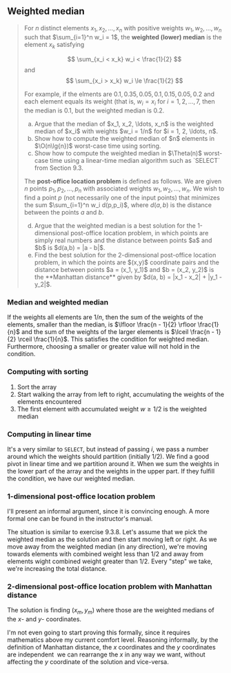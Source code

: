 ## Weighted median

> For $n$ distinct elements $x_1, x_2, \ldots, x_n$ with positive weights
> $w_1, w_2, \ldots, w_n$ such that $\sum_{i=1}^n w_i = 1$, the **weighted
> (lower) median** is the element $x_k$ satisfying
>
> $$ \sum_{x_i < x_k} w_i < \frac{1}{2} $$
> and
> $$ \sum_{x_i > x_k} w_i \le \frac{1}{2} $$
>
> For example, if the elments are $0.1, 0.35, 0.05, 0.1, 0.15, 0.05, 0.2$ and
> each element equals its weight (that is, $w_i = x_i$ for $i = 1, 2, \ldots,
> 7$, then the median is $0.1$, but the weighted median is $0.2$.
>
> <ol type="a">
>   <li>Argue that the median of $x_1, x_2, \ldots, x_n$ is the weighted
>   median of $x_i$ with weights $w_i = 1/n$ for $i = 1, 2, \ldots, n$.
>   <li>Show how to compute the weighted median of $n$ elements in
>   $\O(n\lg{n})$ worst-case time using sorting.
>   <li>Show how to compute the weighted median in $\Theta(n)$ worst-case time
>   using a linear-time median algorithm such as `SELECT` from Section 9.3.
> </ol>
>
> The **post-office location problem** is defined as follows. We are given $n$
> points $p_1, p_2, \ldots, p_n$ with associated weights $w_1, w_2, \ldots,
> w_n$. We wish to find a point $p$ (not necessarily one of the input points)
> that minimizes the sum $\sum_{i=1}^n w_i d(p,p_i)$, where $d(a, b)$ is the
> distance between the points $a$ and $b$.
>
> <ol type="a" start="4">
>   <li>Argue that the weighted median is a best solution for the
>   1-dimensional post-office location problem, in which points are simply
>   real numbers and the distance between points $a$ and $b$ is $d(a,b) = |a -
>   b|$.
>   <li>Find the best solution for the 2-dimensional post-office location
>   problem, in which the points are $(x,y)$ coordinate pairs and the distance
>   between points $a = (x_1, y_1)$ and $b = (x_2, y_2)$ is the **Manhattan
>   distance** given by $d(a, b) = |x_1 - x_2| + |y_1 - y_2|$.
> </ol>

### Median and weighted median

If the weights all elements are $1/n$, then the sum of the weights of the
elements, smaller than the median, is $\lfloor \frac{n - 1}{2} \rfloor
\frac{1}{n}$ and the sum of the weights of the larger elements is $\lceil
\frac{n - 1}{2} \rceil \frac{1}{n}$. This satisfies the condition for weighted
median. Furthermore, choosing a smaller or greater value will not hold in the
condition.

### Computing with sorting

1. Sort the array
2. Start walking the array from left to right, accumulating the weights of the
   elements encountered
3. The first element with accumulated weight $w \ge 1/2$ is the weighted
   median

### Computing in linear time

It's a very similar to `SELECT`, but instead of passing $i$, we pass a number
around which the weights should partition (initially $1/2$). We find a good
pivot in linear time and we partition around it. When we sum the weights in
the lower part of the array and the weights in the upper part. If they fulfill
the condition, we have our weighted median.

### 1-dimensional post-office location problem

I'll present an informal argument, since it is convincing enough. A more
formal one can be found in the instructor's manual.

The situation is similar to exercise 9.3.8. Let's assume that we pick the
weighted median as the solution and then start moving left or right. As we
move away from the weighted median (in any direction), we're moving towards
elements with combined weight less than $1/2$ and away from elements wight
combined weight greater than $1/2$. Every "step" we take, we're increasing the
total distance.

### 2-dimensional post-office location problem with Manhattan distance

The solution is finding $(x_m, y_m)$ where those are the weighted medians of
the $x$- and $y$- coordinates.

I'm not even going to start proving this formally, since it requires
mathematics above my current comfort level. Reasoning informally, by the
definition of Manhattan distance, the $x$ coordinates and the $y$ coordinates
are independent ­ we can rearrange the $x$ in any way we want, without
affecting the $y$ coordinate of the solution and vice-versa.

